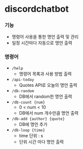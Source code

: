 # discordchatbot

### 기능
- 명령어 사용을 통한 명언 출력 및 관리
- 일정 시간마다 자동으로 명언 출력

### 명령어
- `/help`
  - 명령어 목록과 사용 방법 출력
- `/api-today`
  - Quotes API로 오늘의 명언 출력
- `/db-random`
  - DB에서 random한 명언 출력
- `/db-count {num}` 
  - 0 < num < 10
  - DB에서 num 개수만큼 명언 출력
- `/db-add {author} {quote}`
  - DB에 명언 추가
- `/db-loop {time}`
  - time 단위 : s
  - 단위 시간 마다 명언 출력